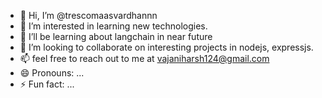 - 👋 Hi, I’m @trescomaasvardhannn
- 👀 I’m interested in learning new technologies.
- 🌱 I’ll be learning about langchain in near future 
- 💞️ I’m looking to collaborate on interesting projects in nodejs, expressjs.
- 📫 feel free to reach out to me at vajaniharsh124@gmail.com
- 😄 Pronouns: ...
- ⚡ Fun fact: ...

<!---
trescomaasvardhannn/trescomaasvardhannn is a ✨ special ✨ repository because its `README.md` (this file) appears on your GitHub profile.
You can click the Preview link to take a look at your changes.
--->
